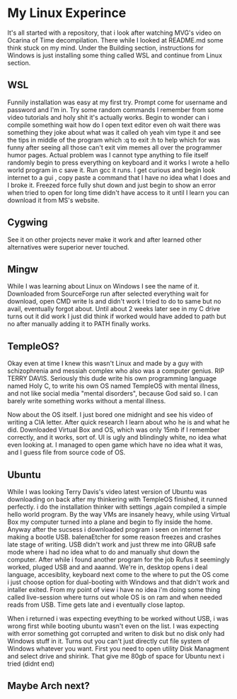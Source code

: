 # My Linux Experince

It's all started with a repository, that i look after watching MVG's video on Ocarina of Time decompilation. There while I looked at README.md some think stuck on my mind. Under the Building section, instructions for Windows is just installing some thing called WSL and continue from Linux section.

## WSL

Funnily installation was easy at my first try.
Prompt come for username and password and I'm in. Try some random commands I remember from some video tutorials and holy shit it's actually works. Begin to wonder can i compile something wait how do I open text editor even oh wait there was something they joke about what was it called oh yeah vim type it and see the tips in middle of the program which :q to exit :h to help which for was funny after seeing all those can't exit vim memes all over the programmer humor pages. Actual problem was I cannot type anything to file itself randomly begin to press everything on keyboard and it works I wrote a hello world program in c save it. Run gcc it runs. I get curious and begin look internet to a gui , copy paste a command that I have no idea what I does and I broke it. Freezed force fully shut down and just begin to show an error when tried to open for long time didn't have access to it until I learn you can download it from MS's website.

## Cygwing

See it on other projects never make it work and after learned other alternatives were superior never touched.

## Mingw

While I was learning about Linux on Windows I see the name of it. Downloaded from SourceForge run after selected everything wait for download, open CMD write ls and didn't work I tried to do to same but no avail, eventually forgot about. Until about 2 weeks later see in my C drive turns out it did work I just did think if worked would have added to path but no after manually adding it to PATH
finally works.

## TempleOS?

Okay even at time I knew this wasn't Linux and made by a guy with schizophrenia and messiah complex who also was a computer genius. RIP TERRY DAVIS. Seriously this dude write his own programming language named Holy C, to write his own OS named TempleOS with mental illness, and not like social media "mental disorders", because God said so. I can barely write something works without a mental illness.

Now about the OS itself. I just bored one midnight and see his video of writing a CIA letter. After quick research I learn about who he is and what he did. Downloaded Virtual Box and OS, which was only 15mb if I remember correctly, and it works, sort of. UI is ugly and blindingly white, no idea what even looking at. I managed to open game which have no idea what it was, and I guess file from source code of OS.

## Ubuntu

While I was looking Terry Davis's video latest version of Ubuntu was downloading on back after my thinkering with TempleOS finished, it runned perfectly. i do the installation thinker with settings ,again compiled a simple hello world program. By the way VMs are insanely heavy, while using Virtual Box my computer turned into a plane and begin to fly inside the home. Anyway after the sucsess i downloaded program i seen on internet for making a bootle USB. balenaEtcher for some reason freezes and crashes late stage of writing. USB didn't work and just threw me into GRUB safe mode where i had no idea what to do and manually shut down the computer. After while i found another program for the job Rufus it seemingly worked, pluged USB and and aaannd. We're in, desktop opens i deal language, accesiblity, keyboard next come to the where to put the OS come i just choose option for dual-booting with Windows and that didn't work and intaller exited. From my point of view i have no idea i'm doing some thing called live-session where turns out whole OS is on ram and when needed reads from USB. Time gets late and i eventually close laptop.

When i returned i was expecting eveything to be worked without USB, i was wrong first while booting ubuntu wasn't even on the list. I was expecting with error something got corrupted and writen to disk but no disk only had Windows stuff in it. Turns out you can't just directly cut file system of Windows whatever you want. First you need to open utility Disk Managment and select drive and shirink. That give me 80gb of space for Ubuntu next i tried (didnt end)

## Maybe Arch next?

